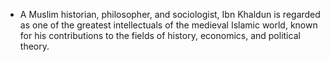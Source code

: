 - A Muslim historian, philosopher, and sociologist, Ibn Khaldun is regarded as one of the greatest intellectuals of the medieval Islamic world, known for his contributions to the fields of history, economics, and political theory.